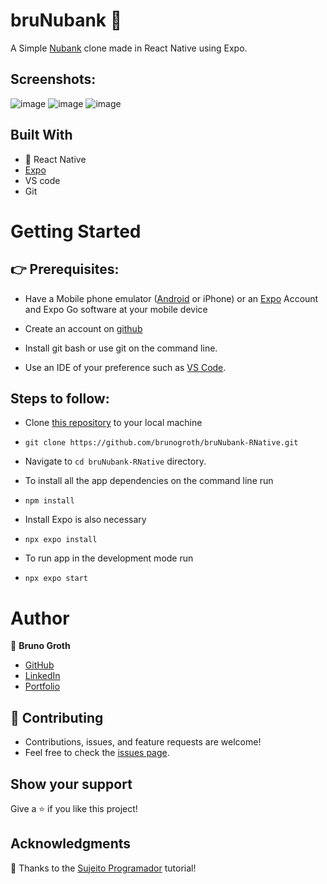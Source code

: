 # bruNubank 💜

A Simple [Nubank](https://nubank.com.br/) clone made in React Native using Expo.

## Screenshots:
![image](https://user-images.githubusercontent.com/96024737/202013484-85247170-948b-4bed-b306-f8c429567cb5.png)
![image](https://user-images.githubusercontent.com/96024737/202013507-46135dd5-cc51-4904-ac6d-9bd479ef4d38.png)
![image](https://user-images.githubusercontent.com/96024737/202014859-95c6c698-8225-49da-bc57-8c6f98c56e70.png)

## Built With

- 💙 React Native
- [Expo](https://expo.dev/)
- VS code
- Git

# Getting Started

## 👉 Prerequisites:

- Have a Mobile phone emulator ([Android](https://developer.android.com/studio) or iPhone) or an [Expo](https://expo.dev/) Account and Expo Go software at your mobile device

- Create an account on [github](https://github.com/login)

- Install git bash or use git on the command line.

- Use an IDE of your preference such as [VS Code](https://code.visualstudio.com/download).

## Steps to follow:

- Clone [this repository](https://github.com/brunogroth/bruNubank-RNative) to your local machine 
- ```
  git clone https://github.com/brunogroth/bruNubank-RNative.git
  ```

- Navigate to `cd bruNubank-RNative` directory.

- To install all the app dependencies on the command line run
- ```
  npm install
  ``` 
  
 - Install Expo is also necessary
 - ```
   npx expo install
   ```

- To run app in the development mode run 
- ```
  npx expo start
  ```
# Author

:man: **Bruno Groth**
- [GitHub](https://github.com/brunogroth)
- [LinkedIn](https://linkedin.com/in/bruno-groth/)
- [Portfolio](https://brunogroth.github.io/Portfolio-React-Website)

## 🤝 Contributing
- Contributions, issues, and feature requests are welcome!
- Feel free to check the [issues page](https://github.com/brunogroth/WhoPaysTheBill-ReactNative/issues).

## Show your support
Give a ⭐ if you like this project!

## Acknowledgments
💜 Thanks to the [Sujeito Programador](https://www.youtube.com/watch?v=REulDg3JzzQ) tutorial!
